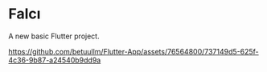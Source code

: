 # Falcı

A new basic Flutter project.

https://github.com/betuullm/Flutter-App/assets/76564800/737149d5-625f-4c36-9b87-a24540b9dd9a

